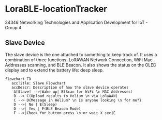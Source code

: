 # LoraBLE-locationTracker
34346 Networking Technologies and Application Development for IoT - Group 4

## Slave Device

The slave device is the one attached to something to keep track of. It uses a combination of three functions: LoRAWAN Network Connection, WiFi Mac Addresses scanning, and BLE Beacon. It also shows the status on the OLED display and to extend the battery life: deep sleep.

```mermaid
flowchart TD
   accTitle: Slave Flowchart
   accDescr: Description of how the slave device operates
    A[Slave] -->|Wake up| B(Scan for WiFi \n MAC Addresses)
    B --> C(Upload results to Helium \n via LoRaWAN)
    C --> D{Message in Helium? \n Is anyone looking \n for me?}
    D -->| No | E(Sleep)
    D -->| Yes | F(BLE Beacon Mode)
    F -->|Check for button press \n or wait X sec|E
```

